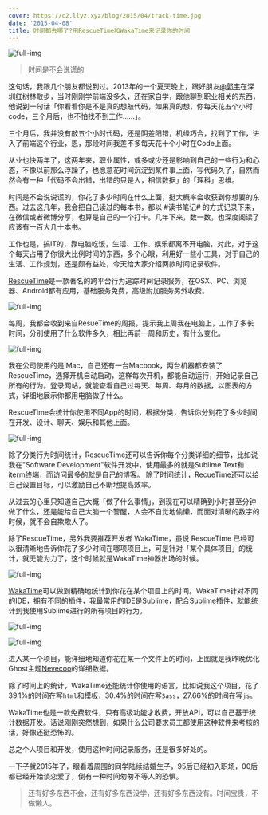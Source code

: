```yaml
---
cover: https://c2.llyz.xyz/blog/2015/04/track-time.jpg
date: '2015-04-08'
title: 时间都去哪了?用RescueTime和WakaTime来记录你的时间
---
```


![full-img](https://c2.llyz.xyz/blog/2015/04/track-time.jpg)

> 时间是不会说谎的

这句话，我跟几个朋友都说到过。2013年的一个夏天晚上，跟好朋友[@郭宇](https://weibo.com/137601206)在深圳红树林散步，当时刚刚学前端没多久，还在家自学，跟他聊到职业相关的东西，他说到一句话「你看看你是不是真的想敲代码，如果真的想，你每天花五个小时code，三个月后，也不怕找不到工作……」。

三个月后，我并没有敲五个小时代码，还是阴差阳错，机缘巧合，找到了工作，进入了前端这个行业，恩，那段时间我差不多每天花十个小时在Code上面。

从业也快两年了，这两年来，职业属性，或多或少还是影响到自己的一些行为和心态，不像以前那么浮躁了，也愿意花时间沉淀到某件事上面，写代码久了，自然而然会有一种「代码不会出错，出错的只是人，相信数据」的「理科」思维。

时间是不会说说谎的，你花了多少时间在什么上面，挺大概率会收获到你想要的东西。过去这几年，我会把自己读过的每本书，都以 #读书笔记# 的方式记录下来，在微信或者微博分享，也算是自己的一个打卡。几年下来，数一数，也深度阅读了应该有一百大几十本书。

工作也是，搞IT的，靠电脑吃饭，生活、工作、娱乐都离不开电脑，对此，对于这个每天占用了你很大比例时间的东西，多个心眼，利用好一些小工具，对于自己的生活、工作规划，还是颇有益处，今天给大家介绍两款时间记录软件。

[RescueTime](https://www.rescuetime.com)是一款著名的跨平台行为追踪时间记录服务，在OSX、PC、浏览器、Android都有应用，基础服务免费，高级附加服务另外收费。

![full-img](https://c2.llyz.xyz/blog/2015/04/rescuetime1.jpg)

每周，我都会收到来自ResueTime的周报，提示我上周我在电脑上，工作了多长时间，分别使用了什么软件多久，相比再前一周和历史，有什么变化。

![full-img](https://c2.llyz.xyz/blog/2015/04/rescuetime2.jpg)

我在公司使用的是iMac，自己还有一台Macbook，两台机器都安装了RescueTime，选择开机自动启动，这样每次开机，都能自动运行，开始记录自己所有的行为。登录网站，就能查看自己过每天、每周、每月的数据，以图表的方式，详细地展示你都用电脑做了什么。

RescueTime会统计你使用不同App的时间，根据分类，告诉你分别花了多少时间在开发、设计、聊天、娱乐和其他上面。

![full-img](https://c2.llyz.xyz/blog/2015/04/rescuetime4.jpg)

除了分类行为时间统计，RescueTime还可以告诉你每个分类详细的细节，比如说我在"Software Development"软件开发中，使用最多的就是Sublime Text和iterm终端，而访问最多的就是自己的博客。 除了时间统计，RecueTime还可以给自己设置目标，可以激励自己不断地提高效率。

从过去的心里只知道自己大概「做了什么事情」，到现在可以精确到小时甚至分钟做了什么，还是能给自己大脑一个警醒，人会不自觉地偷懒，而面对清晰的数字的时候，就不会自欺欺人了。

除了RescueTime，另外我要推荐开发者 WakaTime，虽说 RescueTime 已经可以很清晰地告诉你花了多少时间在哪项项目上，可是针对「某个具体项目」的统计，就无能为力了，这个时候就是WakaTime神器出场的时候。

![full-img](https://c2.llyz.xyz/blog/2015/04/rescuetime3.jpg)

[WakaTime](https://wakatime.com)可以做到精确地统计到你花在某个项目上的时间。WakaTime针对不同的IDE，拥有不同的插件，我最常用的IDE是Sublime，配合[Sublime插件](https://wakatime.com/help/plugins/sublime)，就能统计到我使用Sublime进行的所有项目的行为。

![full-img](https://c2.llyz.xyz/blog/2015/04/wakatime1.jpg)

![full-img](https://c2.llyz.xyz/blog/2015/04/wakatime2.jpg)

进入某一个项目，能详细地知道你花在某一个文件上的时间，上图就是我昨晚优化Ghost主题[Nevecoo](https://github.com/foru17/nevecoo)的详细数据。

除了时间上的统计，WakaTime还能统计你使用的语言，比如说我这个项目，花了39.1%的时间在写`html`和模板，30.4%的时间在写`Sass`，27.66%的时间在写`js`。

WakaTime也是一款免费软件，只有高级功能才收费，开放API，可以自己基于统计数据开发。话说刚刚突然想到，如果什么公司要求员工都使用这种软件来考核的话，好像还挺恐怖的。

总之个人项目和开发，使用这种时间记录服务，还是很多好处的。

一下子就2015年了，眼看着周围的同学陆续结婚生子，95后已经初入职场，00后都已经开始谈恋爱了，倒有一种时间匆匆不等人的恐惧。

> 还有好多东西不会，还有好多东西没学，还有好多东西没有。时间宝贵，不做懒人。
